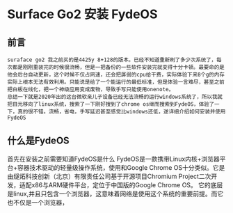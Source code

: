 # Surface Go2 安装 FydeOS
## 前言
	suraface go2 我之前买的是4425y 8+128的版本。已经不知道重新刷了多少次系统了，每次都是刚刚重装完的时候很流畅，但是一把备份的一些软件安装完就变得十分卡顿。最要命的是他会后台自动更新，这个时候不仅占网速，还会把孱弱的cpu给干费，实际体验下来8个g的内存实际上根本无法有效利用。只能说是给了一个能运行的最低标准，但是体验一言难尽，甚至之前把白板在线化，把一个神级应用变成废物，导致手写只能使用onenote。
	总结一下就是2020年出的这台微软亲儿子设备已经无法流畅的运行windows系统了，所以我就把目光移向了linux系统，搜索了一下刚好搜到了chrome os继而搜索到FydeOS，体验了一下，真的很不错。流畅，省电，手写延迟甚至感觉比windows还低，遂详细介绍如何安装并使用FydeOS
## 什么是FydeOS
首先在安装之前需要知道FydeOS是什么
FydeOS是一款携带Linux内核+浏览器平台+容器技术驱动的轻量级操作系统，使用和Google Chrome OS十分类似。它是由燧炻科技创新（北京）有限责任公司基于开源项目Chromium Project二次开发，适配x86与ARM硬件平台，定位于中国版的Google Chrome OS。
它的底层是linux,并且只包含一个浏览器，这意味着网络是使用这个系统的重要前提。而它也不仅是一个浏览器，

<!--stackedit_data:
eyJoaXN0b3J5IjpbLTIxMTM2ODMzMDJdfQ==
-->